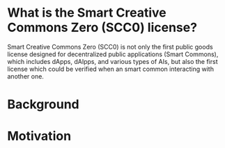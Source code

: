 # What is the Smart Creative Commons Zero (SCC0) license?
Smart Creative Commons Zero (SCC0) is not only the first public goods license designed for decentralized public applications (Smart Commons), which includes dApps, dAIpps, and various types of AIs, but also the first license which could be verified when an smart common interacting with another one.
# Background

# Motivation
